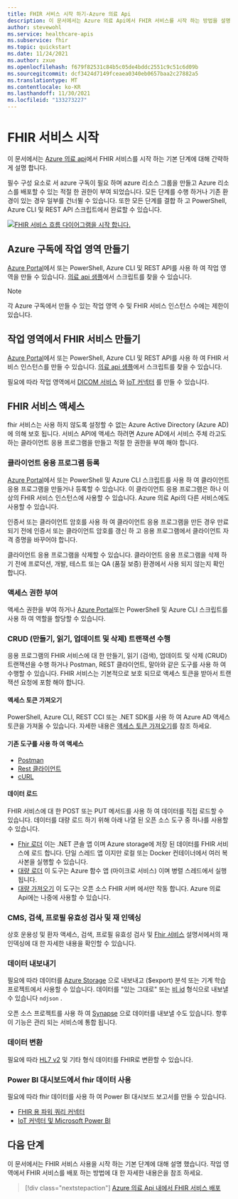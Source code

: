```yaml
---
title: FHIR 서비스 시작 하기-Azure 의료 Api
description: 이 문서에서는 Azure 의료 Api에서 FHIR 서비스를 시작 하는 방법을 설명 합니다.
author: stevewohl
ms.service: healthcare-apis
ms.subservice: fhir
ms.topic: quickstart
ms.date: 11/24/2021
ms.author: zxue
ms.openlocfilehash: f679f82531c84b5c05de4bddc2551c9c51c6d09b
ms.sourcegitcommit: dcf3424d7149fceaea0340eb0657baa2c27882a5
ms.translationtype: MT
ms.contentlocale: ko-KR
ms.lasthandoff: 11/30/2021
ms.locfileid: "133273227"
---
```

# <a name="get-started-with-the-fhir-service"></a>FHIR 서비스 시작

이 문서에서는 [Azure 의료 api](../healthcare-apis-overview.md)에서 FHIR 서비스를 시작 하는 기본 단계에 대해 간략하게 설명 합니다.

필수 구성 요소로 서 azure 구독이 필요 하며 azure 리소스 그룹을 만들고 Azure 리소스를 배포할 수 있는 적절 한 권한이 부여 되었습니다. 모든 단계를 수행 하거나 기존 환경이 있는 경우 일부를 건너뛸 수 있습니다. 또한 모든 단계를 결합 하 고 PowerShell, Azure CLI 및 REST API 스크립트에서 완료할 수 있습니다.

[![FHIR 서비스 흐름 다이어그램을 시작 합니다.](media/get-started-with-fhir.png)](media/get-started-with-fhir.png#lightbox)

## <a name="create-a-workspace-in-your-azure-subscription"></a>Azure 구독에 작업 영역 만들기

[Azure Portal](../healthcare-apis-quickstart.md)에서 또는 PowerShell, Azure CLI 및 REST API를 사용 하 여 작업 영역을 만들 수 있습니다. [의료 api 샘플](https://github.com/microsoft/healthcare-apis-samples/tree/main/src/scripts)에서 스크립트를 찾을 수 있습니다.

> [!NOTE]
> 각 Azure 구독에서 만들 수 있는 작업 영역 수 및 FHIR 서비스 인스턴스 수에는 제한이 있습니다.

## <a name="create-a-fhir-service-in-the-workspace"></a>작업 영역에서 FHIR 서비스 만들기

[Azure Portal](../fhir/fhir-portal-quickstart.md)에서 또는 PowerShell, Azure CLI 및 REST API를 사용 하 여 FHIR 서비스 인스턴스를 만들 수 있습니다. [의료 api 샘플](https://github.com/microsoft/healthcare-apis-samples/tree/main/src/scripts)에서 스크립트를 찾을 수 있습니다.

필요에 따라 작업 영역에서 [DICOM 서비스](../dicom/deploy-dicom-services-in-azure.md) 와 [IoT 커넥터](../iot/deploy-iot-connector-in-azure.md) 를 만들 수 있습니다.

## <a name="access-the-fhir-service"></a>FHIR 서비스 액세스

fhir 서비스는 사용 하지 않도록 설정할 수 없는 Azure Active Directory (Azure AD)에 의해 보호 됩니다. 서비스 API에 액세스 하려면 Azure AD에서 서비스 주체 라고도 하는 클라이언트 응용 프로그램을 만들고 적절 한 권한을 부여 해야 합니다.

### <a name="register-a-client-application"></a>클라이언트 응용 프로그램 등록

[Azure Portal](../register-application.md)에서 또는 PowerShell 및 Azure CLI 스크립트를 사용 하 여 클라이언트 응용 프로그램을 만들거나 등록할 수 있습니다. 이 클라이언트 응용 프로그램은 하나 이상의 FHIR 서비스 인스턴스에 사용할 수 있습니다. Azure 의료 Api의 다른 서비스에도 사용할 수 있습니다.

인증서 또는 클라이언트 암호를 사용 하 여 클라이언트 응용 프로그램을 만든 경우 만료 되기 전에 인증서 또는 클라이언트 암호를 갱신 하 고 응용 프로그램에서 클라이언트 자격 증명을 바꾸어야 합니다.

클라이언트 응용 프로그램을 삭제할 수 있습니다. 클라이언트 응용 프로그램을 삭제 하기 전에 프로덕션, 개발, 테스트 또는 QA (품질 보증) 환경에서 사용 되지 않는지 확인 합니다.

### <a name="grant-access-permissions"></a>액세스 권한 부여

액세스 권한을 부여 하거나 [Azure Portal](../configure-azure-rbac.md)또는 PowerShell 및 Azure CLI 스크립트를 사용 하 여 역할을 할당할 수 있습니다.

### <a name="perform-create-read-update-and-delete-crud-transactions"></a>CRUD (만들기, 읽기, 업데이트 및 삭제) 트랜잭션 수행

응용 프로그램의 FHIR 서비스에 대 한 만들기, 읽기 (검색), 업데이트 및 삭제 (CRUD) 트랜잭션을 수행 하거나 Postman, REST 클라이언트, 말아와 같은 도구를 사용 하 여 수행할 수 있습니다. FHIR 서비스는 기본적으로 보호 되므로 액세스 토큰을 받아서 트랜잭션 요청에 포함 해야 합니다.

#### <a name="get-an-access-token"></a>액세스 토큰 가져오기

PowerShell, Azure CLI, REST CCI 또는 .NET SDK를 사용 하 여 Azure AD 액세스 토큰을 가져올 수 있습니다.  자세한 내용은 [액세스 토큰 가져오기](../get-access-token.md)를 참조 하세요.

#### <a name="access-using-existing-tools"></a>기존 도구를 사용 하 여 액세스

- [Postman](../use-postman.md)
- [Rest 클라이언트](../using-rest-client.md)
- [cURL](../using-curl.md)

#### <a name="load-data"></a>데이터 로드

FHIR 서비스에 대 한 POST 또는 PUT 메서드를 사용 하 여 데이터를 직접 로드할 수 있습니다. 데이터를 대량 로드 하기 위해 아래 나열 된 오픈 소스 도구 중 하나를 사용할 수 있습니다.
 
- [Fhir 로더](https://github.com/microsoft/healthcare-apis-samples/tree/main/src/FHIRDL) 이는 .NET 콘솔 앱 이며 Azure storage에 저장 된 데이터를 FHIR 서비스에 로드 합니다. 단일 스레드 앱 이지만 로컬 또는 Docker 컨테이너에서 여러 복사본을 실행할 수 있습니다. 
- [대량 로더](https://github.com/microsoft/fhir-loader) 이 도구는 Azure 함수 앱 (마이크로 서비스) 이며 병렬 스레드에서 실행 됩니다.
- [대량 가져오기](https://github.com/microsoft/fhir-server/blob/main/docs/BulkImport.md) 이 도구는 오픈 소스 FHIR 서버 에서만 작동 합니다. Azure 의료 Api에는 나중에 사용할 수 있습니다.

### <a name="cms-search-profile-validation-and-reindex"></a>CMS, 검색, 프로필 유효성 검사 및 재 인덱싱

상호 운용성 및 환자 액세스, 검색, 프로필 유효성 검사 및 [Fhir 서비스](overview.md) 설명서에서의 재 인덱싱에 대 한 자세한 내용을 확인할 수 있습니다.

### <a name="export-data"></a>데이터 내보내기

필요에 따라 데이터를 [Azure Storage](../data-transformation/export-data.md) 으로 내보내고 ($export) 분석 또는 기계 학습 프로젝트에서 사용할 수 있습니다. 데이터를 "있는 그대로" 또는 [비 id](../data-transformation/de-identified-export.md) 형식으로 내보낼 수 있습니다 `ndjson` . 

오픈 소스 프로젝트를 사용 하 여 [Synapse](../data-transformation/move-to-synapse.md) 으로 데이터를 내보낼 수도 있습니다. 향후이 기능은 관리 되는 서비스에 통합 됩니다.

### <a name="converting-data"></a>데이터 변환

필요에 따라 [HL7 v2](../data-transformation/convert-data.md) 및 기타 형식 데이터를 FHIR로 변환할 수 있습니다.

### <a name="using-fhir-data-in-power-bi-dashboard"></a>Power BI 대시보드에서 fhir 데이터 사용

필요에 따라 fhir 데이터를 사용 하 여 Power BI 대시보드 보고서를 만들 수 있습니다.

- [FHIR 용 파워 쿼리 커넥터](https://docs.microsoft.com/power-query/connectors/fhir/fhir)
- [IoT 커넥터 및 Microsoft Power BI](../iot/iot-connector-power-bi.md)

## <a name="next-steps"></a>다음 단계

이 문서에서는 FHIR 서비스 사용을 시작 하는 기본 단계에 대해 설명 했습니다. 작업 영역에서 FHIR 서비스를 배포 하는 방법에 대 한 자세한 내용은을 참조 하세요.

>[!div class="nextstepaction"]
>[Azure 의료 Api 내에서 FHIR 서비스 배포](fhir-portal-quickstart.md)

